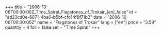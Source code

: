 +++
title = "2006-10-06T00:00:00Z_Time_Spiral_Flagstones_of_Trokair_[en]_false"
id = "ad23cd0e-6871-4ba6-b5bf-cfd14f8f71b2"
date = "2006-10-06T00:00:00Z"
name = "Flagstones of Trokair"
lang = ["en"]
price = "3.59"
quantity = 4
foil = false
set = "Time Spiral"
+++
